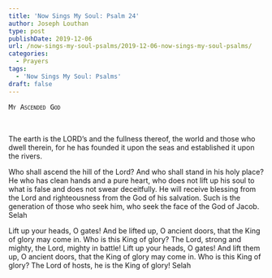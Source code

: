 ```yaml
---
title: 'Now Sings My Soul: Psalm 24'
author: Joseph Louthan
type: post
publishDate: 2019-12-06
url: /now-sings-my-soul-psalms/2019-12-06-now-sings-my-soul-psalms/
categories:
  - Prayers
tags:
  - 'Now Sings My Soul: Psalms'
draft: false
---
```

<pre>
<div style="font-variant: small-caps;">My Ascended God</div>

</pre>

  The earth is the LORD’s and the fullness thereof,
the world and those who dwell therein,
 for he has founded it upon the seas
and established it upon the rivers.
 
  Who shall ascend the hill of the Lord?
And who shall stand in his holy place?
 He who has clean hands and a pure heart,
who does not lift up his soul to what is false
and does not swear deceitfully.
 He will receive blessing from the Lord
and righteousness from the God of his salvation.
 Such is the generation of those who seek him,
who seek the face of the God of Jacob. Selah
 
  Lift up your heads, O gates!
And be lifted up, O ancient doors,
that the King of glory may come in.
 Who is this King of glory?
The Lord, strong and mighty,
the Lord, mighty in battle!
 Lift up your heads, O gates!
And lift them up, O ancient doors,
that the King of glory may come in.
 Who is this King of glory?
The Lord of hosts,
he is the King of glory! Selah
 
 
